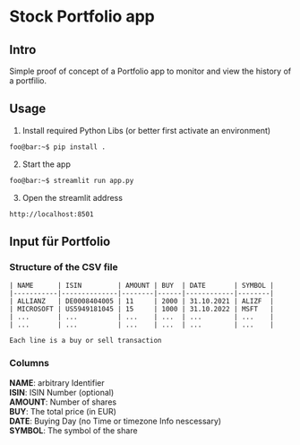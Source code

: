 # Stock Portfolio app

## Intro

Simple proof of concept of a Portfolio app to monitor and view the history of a portfilio.

## Usage
1. Install required Python Libs (or better first activate an environment)
```bash
foo@bar:~$ pip install .
```
2. Start the app

```bash
foo@bar:~$ streamlit run app.py
```

3. Open the streamlit address  
```
http://localhost:8501
```

## Input für Portfolio

### Structure of the CSV file  
    | NAME      | ISIN         | AMOUNT | BUY  | DATE       | SYMBOL | 
    |-----------|--------------|--------|------|------------|--------|  
    | ALLIANZ   | DE0008404005 | 11     | 2000 | 31.10.2021 | ALIZF  |
    | MICROSOFT | US5949181045 | 15     | 1000 | 31.10.2022 | MSFT   |
    | ...       | ...          | ...    | ...  | ...        | ...    |
    | ...       | ...          | ...    | ...  | ...        | ...    |
    
    Each line is a buy or sell transaction

### Columns
**NAME**: arbitrary Identifier  
**ISIN**: ISIN Number (optional)  
**AMOUNT**: Number of shares  
**BUY**: The total price (in EUR)  
**DATE**: Buying Day (no Time or timezone Info nescessary)  
**SYMBOL**: The symbol of the share 